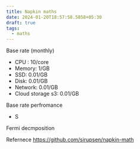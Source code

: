 ```yaml
---
title: Napkin maths
date: 2024-01-20T18:57:58.5858+05:30
draft: true
tags:
  - maths
---
```


Base rate  (monthly)
- CPU : 10/core
- Memory: 1/GB
- SSD: 0.01/GB
- Disk: 0.01/GB
- Network: 0.01/GB
- Cloud storage s3: 0.01/GB

Base rate perfromance
- S

Fermi decmposition

Refernece https://github.com/sirupsen/napkin-math


